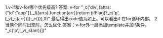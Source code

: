 1.v-if和v-for哪个优先级高?
答案: v-for
"_c('div',{attrs:{"id":"app"}},_l((arrs),function(arr){return (ifFlag)?_c('p',[_v(_s(arr))]):_e()}),0)"
最后得出code值为如上。可以看出if 在for循环内部。
2.当俩个同时出现时，怎么优化
答案：v-for外一层添加template并加if条件。
"_c('p',[_v(_s(arr))])"